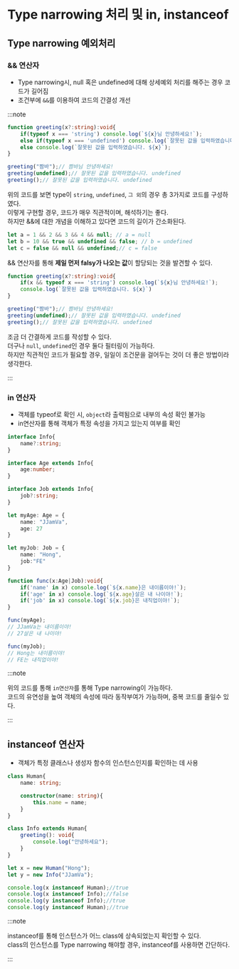 # Type narrowing 처리 및 in, instanceof

## Type narrowing 예외처리

### && 연산자

- Type narrowing시, null 혹은 undefined에 대해 상세예외 처리를 해주는 경우 코드가 길어짐
- 조건부에 `&&`를 이용하여 코드의 간결성 개선

:::note


```ts
function greeting(x?:string):void{
    if(typeof x === 'string') console.log(`${x}님 안녕하세요!`);
    else if(typeof x === 'undefined') console.log(`잘못된 값을 입력하였습니다. ${x}`);
    else console.log(`잘못된 값을 입력하였습니다. ${x}`);
}

greeting("짬바");// 짬바님 안녕하세요!
greeting(undefined);// 잘못된 값을 입력하였습니다. undefined
greeting();// 잘못된 값을 입력하였습니다. undefined
```

위의 코드를 보면 type이 `string`, `undefined`, `그 외`의 경우 총 3가지로 코드를 구성하였다.<br/>
이렇게 구현할 경우, 코드가 매우 직관적이며, 해석하기는 좋다.<br/>
하지만 &&에 대한 개념을 이해하고 있다면 코드의 길이가 간소화된다.<br/>

```js
let a = 1 && 2 && 3 && 4 && null; // a = null
let b = 10 && true && undefined && false; // b = undefined
let c = false && null && undefined;// c = false
```

&& 연산자를 통해 **제일 먼저 falsy가 나오는 값**이 할당되는 것을 발견할 수 있다.<br/>

```ts
function greeting(x?:string):void{
    if(x && typeof x === 'string') console.log(`${x}님 안녕하세요!`);
    console.log(`잘못된 값을 입력하였습니다. ${x}`)
}

greeting("짬바");// 짬바님 안녕하세요!
greeting(undefined);// 잘못된 값을 입력하였습니다. undefined
greeting();// 잘못된 값을 입력하였습니다. undefined

```

조금 더 간결하게 코드를 작성할 수 있다.<br/>
더구나 `null`, `undefined`인 경우 둘다 필터링이 가능하다.<br/>
하지만 직관적인 코드가 필요할 경우, 일일이 조건문을 걸어두는 것이 더 좋은 방법이라 생각한다.<br/>

:::

### in 연산자

- 객체를 typeof로 확인 시, `object`라 출력됨으로 내부의 속성 확인 불가능
- in연산자를 통해 객체가 특정 속성을 가지고 있는지 여부를 확인

```ts
interface Info{
    name?:string;
}

interface Age extends Info{
    age:number;
}

interface Job extends Info{
    job?:string;
}

let myAge: Age = {
    name: "JJamVa",
    age: 27
}

let myJob: Job = {
    name: "Hong",
    job:"FE"
}

function func(x:Age|Job):void{
    if('name' in x) console.log(`${x.name}은 내이름이야!`);
    if('age' in x) console.log(`${x.age}살은 내 나이야!`);
    if('job' in x) console.log(`${x.job}은 내직업이야!`);
}

func(myAge);
// JJamVa는 내이름이야!
// 27살은 내 나이야!

func(myJob);
// Hong는 내이름이야!
// FE는 내직업이야!
```

:::note

위의 코드를 통해 `in연산자`를 통해 Type narrowing이 가능하다.<br/>
코드의 유연성을 높여 객체의 속성에 따라 동작부여가 가능하며, 중복 코드를 줄일수 있다.<br/>

:::

## instanceof 연산자

- 객체가 특정 클래스나 생성자 함수의 인스턴스인지를 확인하는 데 사용

```ts
class Human{
    name: string;

    constructor(name: string){
        this.name = name;
    }
}

class Info extends Human{
    greeting(): void{
        console.log("안녕하세요");
    }
}

let x = new Human("Hong");
let y = new Info("JJamVa");

console.log(x instanceof Human);//true
console.log(x instanceof Info);//false
console.log(y instanceof Info);//true
console.log(y instanceof Human);//true


```

:::note

instanceof를 통해 인스턴스가 어느 class에 상속되었는지 확인할 수 있다.<br/>
class의 인스턴스를 Type narrowing 해야할 경우, instanceof를 사용하면 간단하다.<br/>

:::
